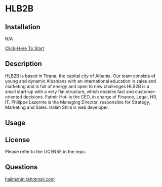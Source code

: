 # HLB2B

## Installation
N/A<br>

[Click-Here To Start](https://hlb2b.net/)
## Description
HLB2B is based in Tirana, the capital city of Albania. Our team consists of young and dynamic Albanians with an international education in sales and marketing and is full of energy and open to new challenges HLB2B is a small start-up with a very flat structure, which enables fast and customer-oriented decisions. Fatmir Hoti is the CEO, in charge of Finance, Legal, HR, IT. Philippe Lazerme is the Managing Director, responsible for Strategy, Marketing and Sales. Halim Shini is web developer.

## Usage

## License
Please refer to the LICENSE in the repo.
## Questions
halimshini@hotmail.com
